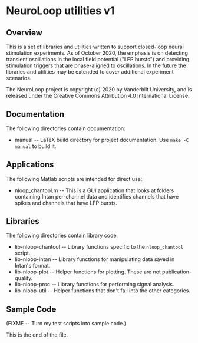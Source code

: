# NeuroLoop utilities v1

## Overview

This is a set of libraries and utilities written to support closed-loop
neural stimulation experiments. As of October 2020, the emphasis is on
detecting transient oscillations in the local field potential ("LFP bursts")
and providing stimulation triggers that are phase-aligned to oscillations.
In the future the libraries and utilities may be extended to cover additional
experiment scenarios.

The NeuroLoop project is copyright (c) 2020 by Vanderbilt University, and
is released under the Creative Commons Attribution 4.0 International
License.


## Documentation

The following directories contain documentation:

* manual -- LaTeX build directory for project documentation.
Use `make -C manual` to build it.


## Applications

The following Matlab scripts are intended for direct use:

* nloop_chantool.m --
This is a GUI application that looks at folders containing Intan per-channel
data and identifies channels that have spikes and channels that have
LFP bursts.


## Libraries

The following directories contain library code:

* lib-nloop-chantool --
Library functions specific to the `nloop_chantool` script.
* lib-nloop-intan --
Library functions for manipulating data saved in Intan's format.
* lib-nloop-plot --
Helper functions for plotting. These are not publication-quality.
* lib-nloop-proc --
Library functions for performing signal analysis.
* lib-nloop-util --
Helper functions that don't fall into the other categories.


## Sample Code

(FIXME -- Turn my test scripts into sample code.)


This is the end of the file.
